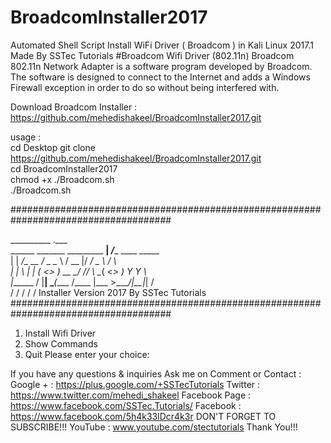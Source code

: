 # BroadcomInstaller2017
Automated Shell Script Install WiFi  Driver ( Broadcom ) in Kali Linux 2017.1 
Made By SSTec Tutorials
#Broadcom Wifi Driver (802.11n) Broadcom 802.11n Network Adapter is a software program developed by Broadcom.  
The software is designed to connect to the Internet and adds a Windows Firewall exception in order to do so without being interfered with.

Download Broadcom Installer :   
https://github.com/mehedishakeel/BroadcomInstaller2017.git   

usage :   
cd Desktop  git clone https://github.com/mehedishakeel/BroadcomInstaller2017.git  
cd BroadcomInstaller2017  
chmod +x ./Broadcom.sh  
./Broadcom.sh

#####################################################################################

 __________                          .___                                           
 \______   \_______  _________     __| _/____  ____   _____                         
  |    |  _/\_  __ \/  _ \__  \   / __ |/ ___\/  _ \ /     \                        
  |    |   \ |  | \(  <_> ) __ \_/ /_/ \  \__(  <_> )  Y Y  \                       
  |______  / |__|   \____(____  /\____ |\___  >____/|__|_|  /                       
         \/                   \/      \/    \/            \/  Installer Version 2017
                                                                  By SSTec Tutorials
#####################################################################################
1) Install Wifi Driver
2) Show Commands
3) Quit
Please enter your choice: 



If you have  any questions & inquiries Ask me on Comment or Contact : 
Google + : https://plus.google.com/+SSTecTutorials 
Twitter : https://www.twitter.com/mehedi_shakeel 
Facebook Page : https://www.facebook.com/SSTec.Tutorials/ 
Facebook : https://www.facebook.com/5h4k33lDcr4k3r 
DON'T FORGET TO SUBSCRIBE!!! 
YouTube : www.youtube.com/stectutorials
Thank You!!!
